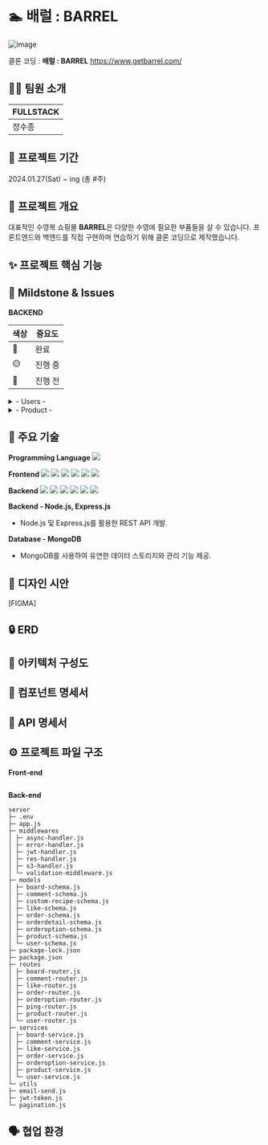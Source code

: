 # 🏊 배럴 : BARREL

![image](https://github.com/JEONGSUJONG/github-mainpage/assets/142254876/aaafbf44-4ec9-471a-a0f7-92e73894ed72)

클론 코딩 : **배럴 : BARREL** https://www.getbarrel.com/

## 👨‍💻 팀원 소개

| FULLSTACK |
| --------- |
| 정수종    |

## 📅 프로젝트 기간

2024.01.27(Sat) ~ ing (총 #주)

## 🌟 프로젝트 개요

대표적인 수영복 쇼핑몰 **BARREL**은 다양한 수영에 필요한 부품들을 살 수 있습니다. 프론트엔드와 백엔드를 직접 구현하며 연습하기 위해 클론 코딩으로 제작했습니다.

## ✨ 프로젝트 핵심 기능

####

## 🎴 Mildstone & Issues

**BACKEND**

| 색상 | 중요도  |
| ---- | ------- |
| 🔴   | 완료    |
| 🟡   | 진행 중 |
| 🔵   | 진행 전 |

<details>
<summary> - Users - </summary>

- 🔴 Login with Token of JWT / Register / Logout
- 🔴 product cart CRUD
- 🔴 payment / get payment history
- 🟡 AuthUserMiddleware of admin
- 🔵 Email Authentication
- 🔵 kakao Login/Register

</details>

<details>
<summary> - Product - </summary>

- 🔴 payment / get payment history
- 🟡 AuthUserMiddleware
- 🔵 Email Authentication

</details>

## 🔨 주요 기술

**Programming Language**
<img src="https://img.shields.io/badge/javascript-F7DF1E?style=for-the-badge&logo=javascript&logoColor=black">

**Frontend**
<img src="https://img.shields.io/badge/react-61DAFB?style=for-the-badge&logo=react&logoColor=black"> <img src="https://img.shields.io/badge/vite-646CFF?style=for-the-badge&logo=vite&logoColor=white"> <img src="https://img.shields.io/badge/redux-764ABC?style=for-the-badge&logo=redux&logoColor=white"> <img src="https://img.shields.io/badge/axios-5A29E4?style=for-the-badge&logo=axios&logoColor=white"> <img src="https://img.shields.io/badge/styledcomponent-DB7093?style=for-the-badge&logo=styled-components&logoColor=white"> <img src="https://img.shields.io/badge/tailwind-06B6D4?style=for-the-badge&logo=tailwindcss&logoColor=white">

**Backend**
<img src="https://img.shields.io/badge/gpt-412991?style=for-the-badge&logo=openai&logoColor=white"> <img src="https://img.shields.io/badge/node.js-339933?style=for-the-badge&logo=node.js&logoColor=white"> <img src="https://img.shields.io/badge/npm-CB3837?style=for-the-badge&logo=npm&logoColor=white"> <img src="https://img.shields.io/badge/express-000000?style=for-the-badge&logo=express&logoColor=white"> <img src="https://img.shields.io/badge/mongoose-F04D35?style=for-the-badge&logo=mongoose&logoColor=white"> <img src="https://img.shields.io/badge/mongodb-47A248?style=for-the-badge&logo=mongodb&logoColor=white">

**Backend - Node.js, Express.js**

- Node.js 및 Express.js를 활용한 REST API 개발.

**Database - MongoDB**

- MongoDB를 사용하여 유연한 데이터 스토리지와 관리 기능 제공.

## 💄 디자인 시안

[FIGMA]

## 🔒 ERD

## 📄 아키텍처 구성도

## 📄 컴포넌트 명세서

## 📄 API 명세서

## ⚙️ 프로젝트 파일 구조

**Front-end**

```

```

**Back-end**

```
server
├─ .env
├─ app.js
├─ middlewares
│ ├─ async-handler.js
│ ├─ error-handler.js
│ ├─ jwt-handler.js
│ ├─ res-handler.js
│ ├─ s3-handler.js
│ └─ validation-middleware.js
├─ models
│ ├─ board-schema.js
│ ├─ comment-schema.js
│ ├─ custom-recipe-schema.js
│ ├─ like-schema.js
│ ├─ order-schema.js
│ ├─ orderdetail-schema.js
│ ├─ orderoption-schema.js
│ ├─ product-schema.js
│ └─ user-schema.js
├─ package-lock.json
├─ package.json
├─ routes
│ ├─ board-router.js
│ ├─ comment-router.js
│ ├─ like-router.js
│ ├─ order-router.js
│ ├─ orderoption-router.js
│ ├─ ping-router.js
│ ├─ product-router.js
│ └─ user-router.js
├─ services
│ ├─ board-service.js
│ ├─ comment-service.js
│ ├─ like-service.js
│ ├─ order-service.js
│ ├─ orderoption-service.js
│ ├─ product-service.js
│ └─ user-service.js
└─ utils
├─ email-send.js
├─ jwt-token.js
└─ pagination.js
```

## 🗣 협업 환경
